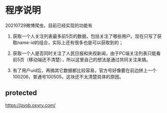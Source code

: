 # 程序说明

20210729微博爬虫，目前已经实现的功能有

1. 获取一个人关注列表最多前5页的数据，包括关注了哪些用户。现在只写了获取name-id的组合，实际上还有很多也是可以获取到的；

2. 获取一个人是否同时关注了人民日报和央视新闻，由于PC端关注列表只能看前5页（移动端还不清楚），所以这里自己的想法是通过共同关注来搞。

3. 有了用户uid后，再搞其它数据都比较容易，官方号好像要在前边拼上一个100206，普通号100505，这块还不太清楚具体的原因。

## protected

https://pyob.oxyry.com/